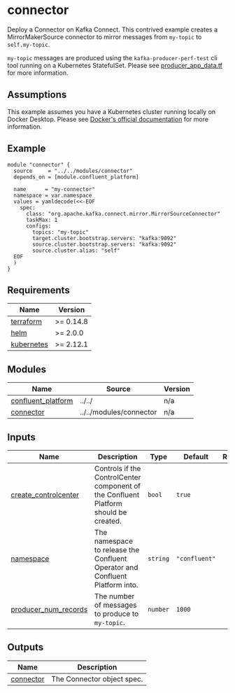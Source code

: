 # connector

Deploy a Connector on Kafka Connect. This contrived example creates a MirrorMakerSource connector to mirror messages from `my-topic` to `self.my-topic`.

`my-topic` messages are produced using the `kafka-producer-perf-test` cli tool running on a Kubernetes StatefulSet. Please see [producer_app_data.tf](./producer_app_data.tf) for more information.

## Assumptions

This example assumes you have a Kubernetes cluster running locally on Docker Desktop. Please see [Docker's official documentation](https://docs.docker.com/desktop/kubernetes/) for more information.

<!-- BEGINNING OF PRE-COMMIT-TERRAFORM DOCS HOOK -->

## Example

```hcl
module "connector" {
  source     = "../../modules/connector"
  depends_on = [module.confluent_platform]

  name      = "my-connector"
  namespace = var.namespace
  values = yamldecode(<<-EOF
    spec:
      class: "org.apache.kafka.connect.mirror.MirrorSourceConnector"
      taskMax: 1
      configs:
        topics: "my-topic"
        target.cluster.bootstrap.servers: "kafka:9092"
        source.cluster.bootstrap.servers: "kafka:9092"
        source.cluster.alias: "self"
  EOF
  )
}
```

## Requirements

| Name | Version |
|------|---------|
| <a name="requirement_terraform"></a> [terraform](#requirement\_terraform) | >= 0.14.8 |
| <a name="requirement_helm"></a> [helm](#requirement\_helm) | >= 2.0.0 |
| <a name="requirement_kubernetes"></a> [kubernetes](#requirement\_kubernetes) | >= 2.12.1 |
## Modules

| Name | Source | Version |
|------|--------|---------|
| <a name="module_confluent_platform"></a> [confluent\_platform](#module\_confluent\_platform) | ../../ | n/a |
| <a name="module_connector"></a> [connector](#module\_connector) | ../../modules/connector | n/a |
## Inputs

| Name | Description | Type | Default | Required |
|------|-------------|------|---------|:--------:|
| <a name="input_create_controlcenter"></a> [create\_controlcenter](#input\_create\_controlcenter) | Controls if the ControlCenter component of the Confluent Platform should be created. | `bool` | `true` | no |
| <a name="input_namespace"></a> [namespace](#input\_namespace) | The namespace to release the Confluent Operator and Confluent Platform into. | `string` | `"confluent"` | no |
| <a name="input_producer_num_records"></a> [producer\_num\_records](#input\_producer\_num\_records) | The number of messages to produce to `my-topic`. | `number` | `1000` | no |
## Outputs

| Name | Description |
|------|-------------|
| <a name="output_connector"></a> [connector](#output\_connector) | The Connector object spec. |
<!-- END OF PRE-COMMIT-TERRAFORM DOCS HOOK -->
